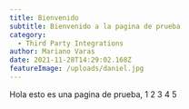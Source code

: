 ```yaml
---
title: Bienvenido
subtitle: Bienvenido a la pagina de prueba
category:
  - Third Party Integrations
author: Mariano Varas
date: 2021-11-28T14:29:02.168Z
featureImage: /uploads/daniel.jpg
---
```

Hola esto es una pagina de prueba, 1 2 3 4 5